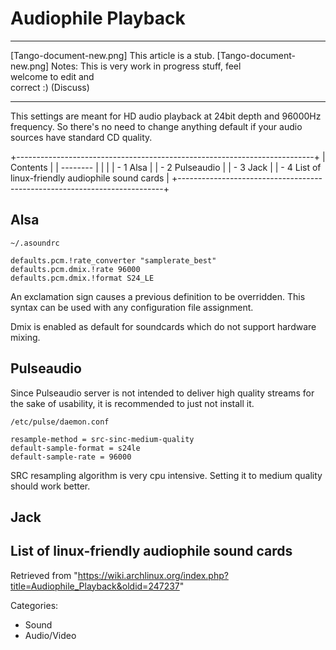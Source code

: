 Audiophile Playback
===================

  ------------------------ ------------------------ ------------------------
  [Tango-document-new.png] This article is a stub.  [Tango-document-new.png]
                           Notes: This is very work 
                           in progress stuff, feel  
                           welcome to edit and      
                           correct :) (Discuss)     
  ------------------------ ------------------------ ------------------------

This settings are meant for HD audio playback at 24bit depth and 96000Hz
frequency. So there's no need to change anything default if your audio
sources have standard CD quality.

+--------------------------------------------------------------------------+
| Contents                                                                 |
| --------                                                                 |
|                                                                          |
| -   1 Alsa                                                               |
| -   2 Pulseaudio                                                         |
| -   3 Jack                                                               |
| -   4 List of linux-friendly audiophile sound cards                      |
+--------------------------------------------------------------------------+

Alsa
----

    ~/.asoundrc

    defaults.pcm.!rate_converter "samplerate_best"	
    defaults.pcm.dmix.!rate 96000	
    defaults.pcm.dmix.!format S24_LE

An exclamation sign causes a previous definition to be overridden. This
syntax can be used with any configuration file assignment.

Dmix is enabled as default for soundcards which do not support hardware
mixing.

Pulseaudio
----------

Since Pulseaudio server is not intended to deliver high quality streams
for the sake of usability, it is recommended to just not install it.

    /etc/pulse/daemon.conf 

    resample-method = src-sinc-medium-quality
    default-sample-format = s24le
    default-sample-rate = 96000

SRC resampling algorithm is very cpu intensive. Setting it to medium
quality should work better.

Jack
----

List of linux-friendly audiophile sound cards
---------------------------------------------

Retrieved from
"https://wiki.archlinux.org/index.php?title=Audiophile_Playback&oldid=247237"

Categories:

-   Sound
-   Audio/Video
